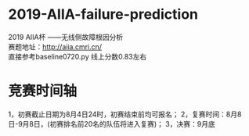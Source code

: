 # 2019-AIIA-failure-prediction
2019 AIIA杯  ——无线侧故障根因分析  
赛题地址：http://aiia.cmri.cn/  
直接参考baseline0720.py 线上分数0.83左右

# 竞赛时间轴
1，初赛截止日期为8月4日24时，初赛结束前均可报名；
2，复赛时间：8月8日-9月8日，(初赛排名前20名的队伍将进入复赛)；
3，决赛：9月底

# 
